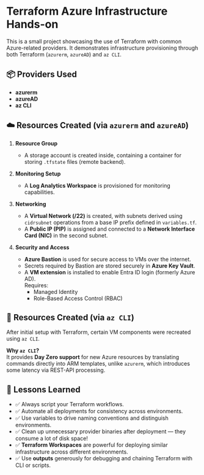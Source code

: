 # Terraform Azure Infrastructure Hands-on

This is a small project showcasing the use of Terraform with common Azure-related providers. It demonstrates infrastructure provisioning through both Terraform (`azurerm`, `azureAD`) and `az CLI`.

## 📦 Providers Used

- **azurerm**
- **azureAD**
- **az CLI**

## ☁️ Resources Created (via `azurerm` and `azureAD`)

1. **Resource Group**  
   - A storage account is created inside, containing a container for storing `.tfstate` files (remote backend).

2. **Monitoring Setup**  
   - A **Log Analytics Workspace** is provisioned for monitoring capabilities.

3. **Networking**  
   - A **Virtual Network (/22)** is created, with subnets derived using `cidrsubnet` operations from a base IP prefix defined in `variables.tf`.
   - A **Public IP (PIP)** is assigned and connected to a **Network Interface Card (NIC)** in the second subnet.

4. **Security and Access**  
   - **Azure Bastion** is used for secure access to VMs over the internet.
   - Secrets required by Bastion are stored securely in **Azure Key Vault**.
   - A **VM extension** is installed to enable Entra ID login (formerly Azure AD).  
     Requires:
     - Managed Identity  
     - Role-Based Access Control (RBAC)

## 🔁 Resources Created (via `az CLI`)

After initial setup with Terraform, certain VM components were recreated using `az CLI`.

**Why `az CLI`?**  
It provides **Day Zero support** for new Azure resources by translating commands directly into ARM templates, unlike `azurerm`, which introduces some latency via REST-API processing.

## 🧠 Lessons Learned

- ✅ Always script your Terraform workflows.
- ✅ Automate all deployments for consistency across environments.
- ✅ Use variables to drive naming conventions and distinguish environments.
- ✅ Clean up unnecessary provider binaries after deployment — they consume a lot of disk space!
- ✅ **Terraform Workspaces** are powerful for deploying similar infrastructure across different environments.
- ✅ Use **outputs** generously for debugging and chaining Terraform with CLI or scripts.
